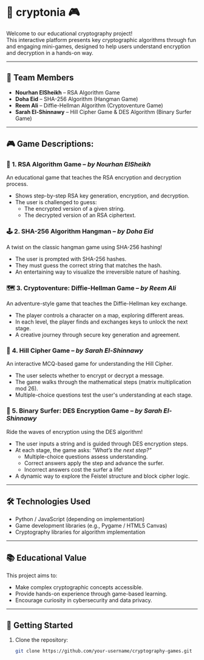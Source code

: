 # 🔐 cryptonia 🎮

Welcome to our educational cryptography project!  
This interactive platform presents key cryptographic algorithms through fun and engaging mini-games, designed to help users understand encryption and decryption in a hands-on way.

---

## 👥 Team Members

- **Nourhan ElSheikh** – RSA Algorithm Game  
- **Doha Eid** – SHA-256 Algorithm (Hangman Game)  
- **Reem Ali** – Diffie-Hellman Algorithm (Cryptoventure Game)  
- **Sarah El-Shinnawy** – Hill Cipher Game & DES Algorithm (Binary Surfer Game)

---

## 🎮 Game Descriptions:

### 🔑 **1. RSA Algorithm Game** – *by Nourhan ElSheikh*
An educational game that teaches the RSA encryption and decryption process.  
- Shows step-by-step RSA key generation, encryption, and decryption.
- The user is challenged to guess:
  - The encrypted version of a given string.
  - The decrypted version of an RSA ciphertext.

### 🕹️ **2. SHA-256 Algorithm Hangman** – *by Doha Eid*
A twist on the classic hangman game using SHA-256 hashing!  
- The user is prompted with SHA-256 hashes.
- They must guess the correct string that matches the hash.
- An entertaining way to visualize the irreversible nature of hashing.

### 🗺️ **3. Cryptoventure: Diffie-Hellman Game** – *by Reem Ali*
An adventure-style game that teaches the Diffie-Hellman key exchange.  
- The player controls a character on a map, exploring different areas.
- In each level, the player finds and exchanges keys to unlock the next stage.
- A creative journey through secure key generation and agreement.

### 🧠 **4. Hill Cipher Game** – *by Sarah El-Shinnawy*
An interactive MCQ-based game for understanding the Hill Cipher.  
- The user selects whether to encrypt or decrypt a message.
- The game walks through the mathematical steps (matrix multiplication mod 26).
- Multiple-choice questions test the user's understanding at each stage.

### 🌊 **5. Binary Surfer: DES Encryption Game** – *by Sarah El-Shinnawy*
Ride the waves of encryption using the DES algorithm!  
- The user inputs a string and is guided through DES encryption steps.
- At each stage, the game asks: *"What’s the next step?"*
  - Multiple-choice questions assess understanding.
  - Correct answers apply the step and advance the surfer.
  - Incorrect answers cost the surfer a life!
- A dynamic way to explore the Feistel structure and block cipher logic.

---

## 🛠️ Technologies Used

- Python / JavaScript (depending on implementation)
- Game development libraries (e.g., Pygame / HTML5 Canvas)
- Cryptography libraries for algorithm implementation

---

## 📚 Educational Value

This project aims to:
- Make complex cryptographic concepts accessible.
- Provide hands-on experience through game-based learning.
- Encourage curiosity in cybersecurity and data privacy.

---

## 🚀 Getting Started

1. Clone the repository:
   ```bash
   git clone https://github.com/your-username/cryptography-games.git
